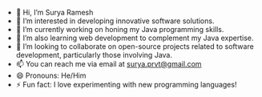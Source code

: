 - 👋 Hi, I’m Surya Ramesh
- 👀 I’m interested in developing innovative software solutions.
- 🔭 I’m currently working on honing my Java programming skills.
- 🌱 I’m also learning web development to complement my Java expertise.
- 💞️ I’m looking to collaborate on open-source projects related to software development, particularly those involving Java.
- 📫 You can reach me via email at surya.prvt@gmail.com
- 😄 Pronouns: He/Him
- ⚡ Fun fact: I love experimenting with new programming languages!

<!---
Surya-sedoc/Surya-sedoc is a ✨ special ✨ repository because its `README.md` (this file) appears on your GitHub profile.
You can click the Preview link to take a look at your changes.
--->
